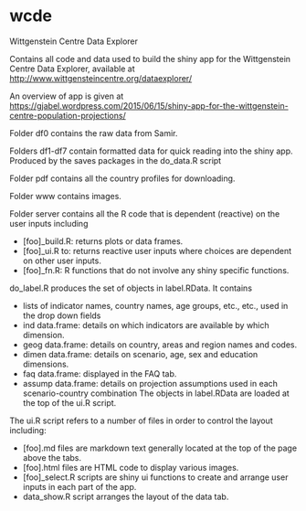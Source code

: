 # wcde
Wittgenstein Centre Data Explorer

Contains all code and data used to build the shiny app for the Wittgenstein Centre Data Explorer, available at
http://www.wittgensteincentre.org/dataexplorer/

An overview of app is given at
https://gjabel.wordpress.com/2015/06/15/shiny-app-for-the-wittgenstein-centre-population-projections/

Folder df0 contains the raw data from Samir.

Folders df1-df7 contain formatted data for quick reading into the shiny app. Produced by the saves packages in the do_data.R script 

Folder pdf contains all the country profiles for downloading.

Folder www contains images.

Folder server contains all the R code that is dependent (reactive) on the user inputs including
*	[foo]_build.R: returns plots or data frames.
*	[foo]_ui.R to: returns reactive user inputs where choices are dependent on other user inputs.
*	[foo]_fn.R: R functions that do not involve any shiny specific functions.

do_label.R produces the set of objects in label.RData. It contains
 * lists of indicator names, country names, age groups, etc., etc., used in the drop down fields
 * ind data.frame: details on which indicators are available by which dimension. 
 * geog data.frame: details on country, areas and region names and codes. 
 * dimen data.frame: details on scenario, age, sex and education dimensions.
 * faq data.frame: displayed in the FAQ tab.
 * assump data.frame: details on projection assumptions used in each scenario-country combination
The objects in label.RData are loaded at the top of the ui.R script. 

The ui.R script refers to a number of files in order to control the layout including:
*	[foo].md files are markdown text generally located at the top of the page above the tabs. 
*	[foo].html  files are HTML code to display various images.
*	[foo]_select.R scripts are shiny ui functions to create and arrange user inputs in each part of the app.
*	data_show.R script arranges the layout of the data tab.
